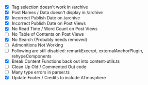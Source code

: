 - [X] Tag selection doesn't work in /archive
- [X] Post Names / Data doesn't display in /archive
- [X] Incorrect Publish Date on /archive
- [X] Incorrect Publish Date on Post Views
- [X] No Read Time / Word Count on Post Views
- [ ] No Table of Contents on Post Views
- [X] No Search (Probably needs removed)
- [ ] Admonitions Not Working
- [ ] Following are still disabled: remarkExcerpt, externalAnchorPlugin, rehypeComponents
- [X] Break Content Functions back out into content-utils.ts
- [ ] Clean Up Old / Commented Out code
- [ ] Many type errors in parser.ts
- [X] Update Footer / Credits to include ATmosphere